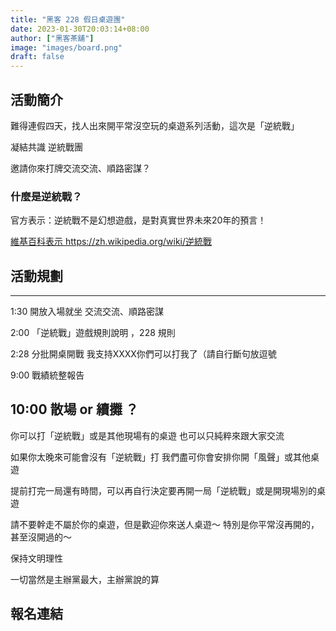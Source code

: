 ```yaml
---
title: "黑客 228 假日桌遊團"
date: 2023-01-30T20:03:14+08:00
author: ["黑客茶舖"]
image: "images/board.png"
draft: false
---
```

## 活動簡介 

難得連假四天，找人出來開平常沒空玩的桌遊系列活動，這次是「逆統戰」

凝結共識 
逆統戰團 

邀請你來打牌交流交流、順路密謀？

### 什麼是逆統戰？
官方表示：逆統戰不是幻想遊戲，是對真實世界未來20年的預言！
 
  [維基百科表示 https://zh.wikipedia.org/wiki/逆統戰 ]( https://zh.wikipedia.org/wiki/逆統戰 )
 
## 活動規劃 

---
1:30 開放入場就坐 交流交流、順路密謀

2:00 「逆統戰」遊戲規則說明 ，228 規則

2:28 分批開桌開戰 我支持XXXX你們可以打我了（請自行斷句放逗號

9:00 戰績統整報告 

10:00 散場 or 續攤 ？ 
---

你可以打「逆統戰」或是其他現場有的桌遊 
也可以只純粹來跟大家交流 

如果你太晚來可能會沒有「逆統戰」打
我們盡可你會安排你開「風聲」或其他桌遊 

提前打完一局還有時間，可以再自行決定要再開一局「逆統戰」或是開現場別的桌遊 

請不要幹走不屬於你的桌遊，但是歡迎你來送人桌遊～ 特別是你平常沒再開的，甚至沒開過的～

保持文明理性

一切當然是主辦黨最大，主辦黨說的算 

## 報名連結 


 <div data-tf-widget="LAhpNxk0" data-tf-opacity="100" data-tf-iframe-props="title=桌遊逆賊 逆統戰 報名表" data-tf-transitive-search-params data-tf-medium="snippet" style="width:100%;height:500px;"></div><script src="//embed.typeform.com/next/embed.js"></script>
